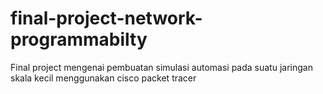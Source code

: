 # final-project-network-programmabilty
Final project mengenai pembuatan simulasi automasi pada suatu jaringan skala kecil menggunakan cisco packet tracer

